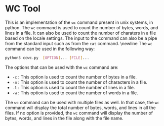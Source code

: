# WC Tool
This is an implementation of the `wc` command present in unix systems, in python. The `wc` command is used to count the number of bytes, words, and lines in a file. It can also be used to count the number of charaters in a file based on the locale settings. The input to the command can also be a pipe from the standard input such as from the `cat` command.
\newline
The `wc` command can be used in the following way:
```bash
python3 ccwc.py  [OPTION]... [FILE]...
```
The options that can be used with the `wc` command are:
- `-c` : This option is used to count the number of bytes in a file.
- `-m` : This option is used to count the number of characters in a file.
- `-l` : This option is used to count the number of lines in a file.
- `-w` : This option is used to count the number of words in a file.

The `wc` command can be used with multiple files as well. In that case, the `wc` command will display the total number of bytes, words, and lines in all the files. If no option is provided, the `wc` command will display the number of bytes, words, and lines in the file along with the file name.

